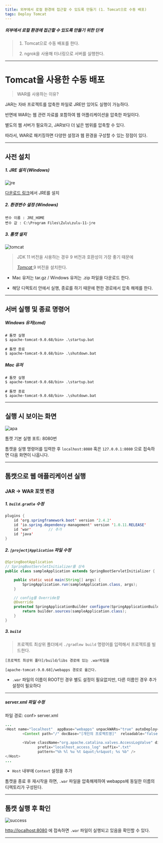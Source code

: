 ```yaml
---
title: 외부에서 로컬 환경에 접근할 수 있도록 만들기 (1. Tomcat으로 수동 배포)
tags: Deploy Tomcat
---
```




##### 외부에서 로컬 환경에 접근할 수 있도록 만들기 위한 단계

>  1. Tomcat으로 수동 배포를 한다.
>
>  2. ngrok을 사용해 터너링으로 서버를 실행한다.



---



# Tomcat을 사용한 수동 배포



>  WAR를 사용하는 이유?

JAR는 자바 프로젝트를 압축한 파일로 JRE만 있어도 실행이 가능하다.

반면에 WAR는 웹 관련 자료를 포함하여 웹 어플리케이션을 압축한 파일이다.

별도의 웹 서버가 필요하고, JAR보다 더 넓은 범위를 압축할 수 있다.

따라서, WAR로 패키징하면 다양한 설정과 웹 환경을 구성할 수 있는 장점이 있다.



---



## 사전 설치  



##### 1. JRE 설치 (Windows)

![jre](https://user-images.githubusercontent.com/102038283/196342658-c5ad71bc-7c40-4196-a14d-8d0b71aee241.png)

 [다운로드 링크](https://www.azul.com/downloads/?package=jdk#download-openjdk)에서 JRE를 설치



##### 2. 환경변수 설정 (Windows)

```
변수 이름 : JRE_HOME
변수 값 : C:\Program Files\Zulu\zulu-11-jre
```



##### 3. 톰캣 설치

![tomcat](https://user-images.githubusercontent.com/102038283/196343975-97cf47a2-0604-425f-9728-c6b46d6d17ac.png)

>  JDK 11 버전을 사용하는 경우 9 버전과 호환성이 가장 좋기 때문에
>
> [*Tomcat* ](https://tomcat.apache.org/download-90.cgi) 9 버전을 설치한다.



- Mac 유저는 tar.gz / Windows 유저는 .zip 파일을 다운로드 한다.

- 해당 디렉토리 안에서 실행, 종료를 하기 때문에 편한 경로에서 압축 해제를 한다.



---



## 서버 실행 및 종료 명령어



##### Windows 유저(cmd)

```
# 톰캣 실행
$ apache-tomcat-9.0.68/bin> .\startup.bat

# 톰캣 종료
$ apache-tomcat-9.0.68/bin> .\shutdown.bat
```



##### Mac 유저

```
# 톰캣 실행
$ apache-tomcat-9.0.68/bin> .\startup.bat

# 톰캣 종료
$ apache-tomcat-9.0.68/bin> .\shutdown.bat
```



---



## 실행 시 보이는 화면

![apa](https://user-images.githubusercontent.com/102038283/196346830-f42bc16f-fbe4-413f-a8df-258948f68a38.png)

톰캣 기본 실행 포트:  8080번

톰캣을 실행 명령어를 입력한 후 `localhost:8080` 혹은 `127.0.0.1:8080` 으로 접속하면 다음 화면이 나옵니다.



---



## 톰캣으로 웹 애플리케이션 실행



### JAR -> WAR 포맷 변경



##### 1. `build.gradle` 수정

```java
plugins {
    id 'org.springframework.boot' version '2.4.2'
    id 'io.spring.dependency-management' version '1.0.11.RELEASE'
    id 'war' 		// 추가
    id 'java'
}
```



##### 2. `[project]Application` 파일 수정

```java
@SpringBootApplication
// SpringBootServletInitializer를 상속
public class sampleApplication extends SpringBootServletInitializer { 

    public static void main(String[] args) {
        SpringApplication.run(sampleApplication.class, args);
    }

    // config를 Override함
    @Override
    protected SpringApplicationBuilder configure(SpringApplicationBuilder builder) { 
        return builder.sources(sampleApplication.class);
    }
}
```



##### 3. `build`



> 프로젝트 최상위 폴더에서 `./gradlew build` 명령어를 입력해서 프로젝트를 빌드한다.



```
[프로젝트 최상위 폴더]/build/libs 경로에 있는 .war파일을

[apache-tomcat-9.0.68]/webapps 경로로 옮긴다.
```



- `.war` 파일의 이름이 ROOT인 경우 별도 설정이 필요없지만, 다른 이름인 경우 추가 설정이 필요하다



---



##### server.xml 파일 수정



파일 경로: conf> server.xml

```java
...
<Host name="localhost"  appBase="webapps" unpackWARs="true" autoDeploy="true">
        <Context path="/" docBase="[개인의 프로젝트명]"  reloadable="false" > </Context>
        
        <Valve className="org.apache.catalina.valves.AccessLogValve" directory="logs"
               prefix="localhost_access_log" suffix=".txt"
               pattern="%h %l %u %t &quot;%r&quot; %s %b" />
</Host>
...
```

- `Host` 내부에 `Context` 설정을 추가



톰캣을 종료 후 재시작을 하면, `.war` 파일을 압축해제하여 webapps에 동일한 이름의 디렉토리가 구성된다.



---



## 톰캣 실행 후 확인



![success](https://user-images.githubusercontent.com/102038283/196349788-be204f1b-7a04-481e-bc10-457b5411b818.png)

[http://localhost:8080](http://localhost:8080/) 에 접속하면 `.war` 파일이 실행되고 있음을 확인할 수 있다.

---



